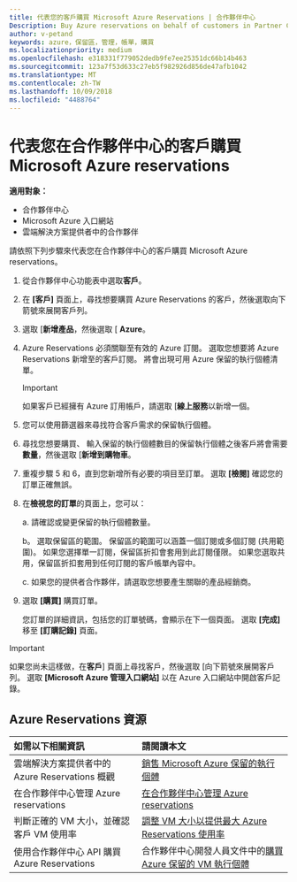 ```yaml
---
title: 代表您的客戶購買 Microsoft Azure Reservations | 合作夥伴中心
Description: Buy Azure reservations on behalf of customers in Partner Center.
author: v-petand
keywords: azure，保留區，管理，帳單，購買
ms.localizationpriority: medium
ms.openlocfilehash: e318331f779052dedb9fe7ee25351dc66b14b463
ms.sourcegitcommit: 123a7f53d633c27eb5f982926d856de47afb1042
ms.translationtype: MT
ms.contentlocale: zh-TW
ms.lasthandoff: 10/09/2018
ms.locfileid: "4488764"
---
```

# <a name="buy-microsoft-azure-reservations-on-behalf-of-your-customers-in-the-partner-center"></a>代表您在合作夥伴中心的客戶購買 Microsoft Azure reservations 

**適用對象：**

-  合作夥伴中心
-  Microsoft Azure 入口網站
-  雲端解決方案提供者中的合作夥伴

請依照下列步驟來代表您在合作夥伴中心的客戶購買 Microsoft Azure reservations。

1. 從合作夥伴中心功能表中選取**客戶**。  

2. 在 **\[客戶\]** 頁面上，尋找想要購買 Azure Reservations 的客戶，然後選取向下箭號來展開客戶列。  

3. 選取 [**新增產品**，然後選取 [ **Azure**。 
    
4. Azure Reservations 必須關聯至有效的 Azure 訂閱。 選取您想要將 Azure Reservations 新增至的客戶訂閱。 將會出現可用 Azure 保留的執行個體清單。 

    >[!IMPORTANT] 
    >如果客戶已經擁有 Azure 訂用帳戶，請選取 [**線上服務**以新增一個。 

5. 您可以使用篩選器來尋找符合客戶需求的保留執行個體。  

6. 尋找您想要購買、 輸入保留的執行個體數目的保留執行個體之後客戶將會需要**數量**，然後選取 [**新增到購物車**。  

7. 重複步驟 5 和 6，直到您新增所有必要的項目至訂單。 選取 **\[檢閱\]** 確認您的訂單正確無誤。  

8. 在**檢視您的訂單**的頁面上，您可以： 

    a. 請確認或變更保留的執行個體數量。

    b。 選取保留區的範圍。 保留區的範圍可以涵蓋一個訂閱或多個訂閱 (共用範圍)。 如果您選擇單一訂閱，保留區折扣會套用到此訂閱僅限。 如果您選取共用，保留區折扣套用到任何訂閱的客戶帳單內容中。 

    c. 如果您的提供者合作夥伴，請選取您想要產生關聯的產品經銷商。

9. 選取 **\[購買\]** 購買訂單。 

    您訂單的詳細資訊，包括您的訂單號碼，會顯示在下一個頁面。 選取 **\[完成\]** 移至 **\[訂購記錄\]** 頁面。 

>[!IMPORTANT]
>如果您尚未這樣做，在**客戶**\] 頁面上尋找客戶，然後選取 [向下箭號來展開客戶列。 選取 **\[Microsoft Azure 管理入口網站\]** 以在 Azure 入口網站中開啟客戶記錄。

## <a name="azure-reservations-resources"></a>Azure Reservations 資源
|**如需以下相關資訊**   |**請閱讀本文**    |
|:-----------------------------|:-----------------|
|雲端解決方案提供者中的 Azure Reservations 概觀  | [銷售 Microsoft Azure 保留的執行個體](azure-reservations.md) |
|在合作夥伴中心管理 Azure reservations | [在合作夥伴中心管理 Azure reservations](azure-reservations-manage.md)
|判斷正確的 VM 大小，並確認客戶 VM 使用率   |[調整 VM 大小以提供最大 Azure Reservations 使用率](azure-usage.md)   |
|使用合作夥伴中心 API 購買 Azure Reservations | 合作夥伴中心開發人員文件中的[購買 Azure 保留的 VM 執行個體](https://docs.microsoft.com/partner-center/develop/purchase-azure-reservations)

 


 
